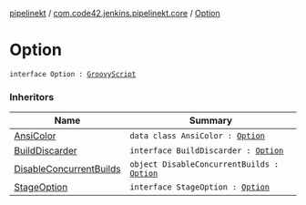 [pipelinekt](../index.md) / [com.code42.jenkins.pipelinekt.core](index.md) / [Option](./-option.md)

# Option

`interface Option : `[`GroovyScript`](../com.code42.jenkins.pipelinekt.core.writer/-groovy-script/index.md)

### Inheritors

| Name | Summary |
|---|---|
| [AnsiColor](../com.code42.jenkins.pipelinekt.internal.option/-ansi-color/index.md) | `data class AnsiColor : `[`Option`](./-option.md) |
| [BuildDiscarder](../com.code42.jenkins.pipelinekt.core.option/-build-discarder.md) | `interface BuildDiscarder : `[`Option`](./-option.md) |
| [DisableConcurrentBuilds](../com.code42.jenkins.pipelinekt.internal.option/-disable-concurrent-builds/index.md) | `object DisableConcurrentBuilds : `[`Option`](./-option.md) |
| [StageOption](-stage-option.md) | `interface StageOption : `[`Option`](./-option.md) |
